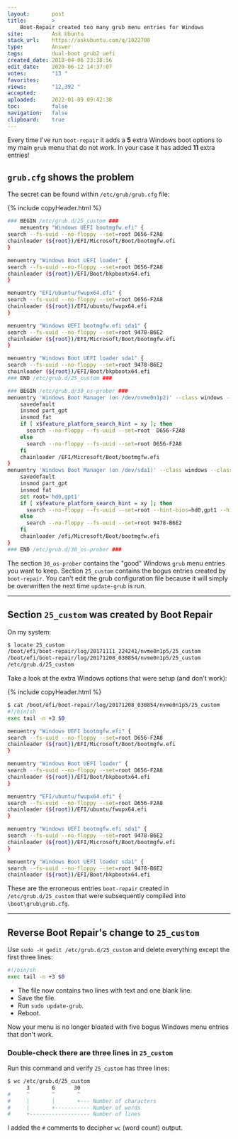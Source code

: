 ```yaml
---
layout:       post
title:        >
    Boot-Repair created too many grub menu entries for Windows
site:         Ask Ubuntu
stack_url:    https://askubuntu.com/q/1022700
type:         Answer
tags:         dual-boot grub2 uefi
created_date: 2018-04-06 23:38:56
edit_date:    2020-06-12 14:37:07
votes:        "13 "
favorites:    
views:        "12,392 "
accepted:     
uploaded:     2022-01-09 09:42:38
toc:          false
navigation:   false
clipboard:    true
---
```


Every time I've run `boot-repair` it adds a **5** extra Windows boot options to my main `grub` menu that do not work. In your case it has added **11** extra entries!

## `grub.cfg` shows the problem

The secret can be found within `/etc/grub/grub.cfg` file: 



{% include copyHeader.html %}
``` bash
### BEGIN /etc/grub.d/25_custom ###
    menuentry "Windows UEFI bootmgfw.efi" {
search --fs-uuid --no-floppy --set=root D656-F2A8
chainloader (${root})/EFI/Microsoft/Boot/bootmgfw.efi
}

menuentry "Windows Boot UEFI loader" {
search --fs-uuid --no-floppy --set=root D656-F2A8
chainloader (${root})/EFI/Boot/bkpbootx64.efi
}

menuentry "EFI/ubuntu/fwupx64.efi" {
search --fs-uuid --no-floppy --set=root D656-F2A8
chainloader (${root})/EFI/ubuntu/fwupx64.efi
}

menuentry "Windows UEFI bootmgfw.efi sda1" {
search --fs-uuid --no-floppy --set=root 9478-B6E2
chainloader (${root})/EFI/Microsoft/Boot/bootmgfw.efi
}

menuentry "Windows Boot UEFI loader sda1" {
search --fs-uuid --no-floppy --set=root 9478-B6E2
chainloader (${root})/EFI/Boot/bkpbootx64.efi
### END /etc/grub.d/25_custom ###

### BEGIN /etc/grub.d/30_os-prober ###
menuentry 'Windows Boot Manager (on /dev/nvme0n1p2)' --class windows --class os $menuentry_id_option 'osprober-efi-D656-F2A8' {
    savedefault
    insmod part_gpt
    insmod fat
    if [ x$feature_platform_search_hint = xy ]; then
      search --no-floppy --fs-uuid --set=root  D656-F2A8
    else
      search --no-floppy --fs-uuid --set=root D656-F2A8
    fi
    chainloader /EFI/Microsoft/Boot/bootmgfw.efi
}
menuentry 'Windows Boot Manager (on /dev/sda1)' --class windows --class os $menuentry_id_option 'osprober-efi-9478-B6E2' {
    savedefault
    insmod part_gpt
    insmod fat
    set root='hd0,gpt1'
    if [ x$feature_platform_search_hint = xy ]; then
      search --no-floppy --fs-uuid --set=root --hint-bios=hd0,gpt1 --hint-efi=hd0,gpt1 --hint-baremetal=ahci0,gpt1  9478-B6E2
    else
      search --no-floppy --fs-uuid --set=root 9478-B6E2
    fi
    chainloader /efi/Microsoft/Boot/bootmgfw.efi
}
### END /etc/grub.d/30_os-prober ###

```

The section `30_os-prober` contains the "good" Windows `grub` menu entries you want to keep. Section `25_custom` contains the bogus entries created by `boot-repair`. You can't edit the grub configuration file because it will simply be overwritten the next time `update-grub` is run.


----------

## Section `25_custom` was created by Boot Repair

On my system:

``` bash
$ locate 25_custom
/boot/efi/boot-repair/log/20171111_224241/nvme0n1p5/25_custom
/boot/efi/boot-repair/log/20171208_030854/nvme0n1p5/25_custom
/etc/grub.d/25_custom

```

Take a look at the extra Windows options that were setup (and don't work):

{% include copyHeader.html %}
``` bash
$ cat /boot/efi/boot-repair/log/20171208_030854/nvme0n1p5/25_custom
#!/bin/sh
exec tail -n +3 $0

menuentry "Windows UEFI bootmgfw.efi" {
search --fs-uuid --no-floppy --set=root D656-F2A8
chainloader (${root})/EFI/Microsoft/Boot/bootmgfw.efi
}

menuentry "Windows Boot UEFI loader" {
search --fs-uuid --no-floppy --set=root D656-F2A8
chainloader (${root})/EFI/Boot/bkpbootx64.efi
}

menuentry "EFI/ubuntu/fwupx64.efi" {
search --fs-uuid --no-floppy --set=root D656-F2A8
chainloader (${root})/EFI/ubuntu/fwupx64.efi
}

menuentry "Windows UEFI bootmgfw.efi sda1" {
search --fs-uuid --no-floppy --set=root 9478-B6E2
chainloader (${root})/EFI/Microsoft/Boot/bootmgfw.efi
}

menuentry "Windows Boot UEFI loader sda1" {
search --fs-uuid --no-floppy --set=root 9478-B6E2
chainloader (${root})/EFI/Boot/bkpbootx64.efi

```

These are the erroneous entries `boot-repair` created in `/etc/grub.d/25_custom` that were subsequently compiled into `\boot\grub\grub.cfg`.


----------

## Reverse Boot Repair's change to `25_custom`

Use `sudo -H gedit /etc/grub.d/25_custom` and delete everything except the first three lines:

``` bash
#!/bin/sh
exec tail -n +3 $0


```

- The file now contains two lines with text and one blank line.
- Save the file.
- Run `sudo update-grub`.
- Reboot.

Now your menu is no longer bloated with five bogus Windows menu entries that don't work.

### Double-check there are three lines in `25_custom`

Run this command and verify `25_custom` has three lines:

``` bash
$ wc /etc/grub.d/25_custom
      3       6      30
#     ^       ^       ^
#     |       |       +--- Number of characters
#     |       +----------- Number of words
#     +------------------- Number of lines

```

I added the `#` comments to decipher `wc` (word count) output.
